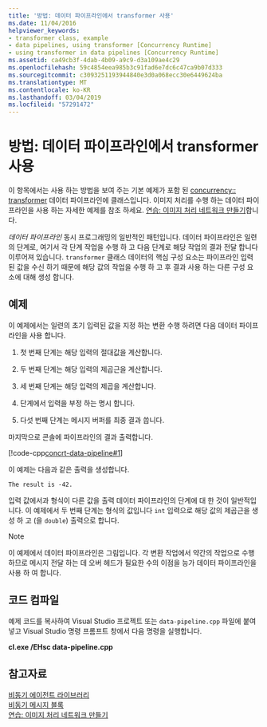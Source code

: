 ```yaml
---
title: '방법: 데이터 파이프라인에서 transformer 사용'
ms.date: 11/04/2016
helpviewer_keywords:
- transformer class, example
- data pipelines, using transformer [Concurrency Runtime]
- using transformer in data pipelines [Concurrency Runtime]
ms.assetid: ca49cb3f-4dab-4b09-a9c9-d3a109ae4c29
ms.openlocfilehash: 59c4854eea985b3c91fad6e7dc6c47ca9b07d333
ms.sourcegitcommit: c3093251193944840e3d0a068ecc30e6449624ba
ms.translationtype: MT
ms.contentlocale: ko-KR
ms.lasthandoff: 03/04/2019
ms.locfileid: "57291472"
---
```

# <a name="how-to-use-transformer-in-a-data-pipeline"></a>방법: 데이터 파이프라인에서 transformer 사용

이 항목에서는 사용 하는 방법을 보여 주는 기본 예제가 포함 된 [concurrency:: transformer](../../parallel/concrt/reference/transformer-class.md) 데이터 파이프라인에 클래스입니다. 이미지 처리를 수행 하는 데이터 파이프라인을 사용 하는 자세한 예제를 참조 하세요. [연습: 이미지 처리 네트워크 만들기](../../parallel/concrt/walkthrough-creating-an-image-processing-network.md)합니다.

*데이터 파이프라인* 동시 프로그래밍의 일반적인 패턴입니다. 데이터 파이프라인은 일련의 단계로, 여기서 각 단계 작업을 수행 하 고 다음 단계로 해당 작업의 결과 전달 합니다 이루어져 있습니다. `transformer` 클래스 데이터의 핵심 구성 요소는 파이프라인 입력된 값을 수신 하기 때문에 해당 값의 작업을 수행 하 고 후 결과 사용 하는 다른 구성 요소에 대해 생성 합니다.

## <a name="example"></a>예제

이 예제에서는 일련의 초기 입력된 값을 지정 하는 변환 수행 하려면 다음 데이터 파이프라인을 사용 합니다.

1. 첫 번째 단계는 해당 입력의 절대값을 계산합니다.

1. 두 번째 단계는 해당 입력의 제곱근을 계산합니다.

1. 세 번째 단계는 해당 입력의 제곱을 계산합니다.

1. 단계에서 입력을 부정 하는 명시 합니다.

1. 다섯 번째 단계는 메시지 버퍼를 최종 결과 씁니다.

마지막으로 콘솔에 파이프라인의 결과 출력합니다.

[!code-cpp[concrt-data-pipeline#1](../../parallel/concrt/codesnippet/cpp/how-to-use-transformer-in-a-data-pipeline_1.cpp)]

이 예제는 다음과 같은 출력을 생성합니다.

```Output
The result is -42.
```

입력 값에서과 형식이 다른 값을 출력 데이터 파이프라인의 단계에 대 한 것이 일반적입니다. 이 예제에서 두 번째 단계는 형식의 값입니다 `int` 입력으로 해당 값의 제곱근을 생성 하 고 (을 `double`) 출력으로 합니다.

> [!NOTE]
>  이 예제에서 데이터 파이프라인은 그림입니다. 각 변환 작업에서 약간의 작업으로 수행 하므로 메시지 전달 하는 데 오버 헤드가 필요한 수의 이점을 능가 데이터 파이프라인을 사용 하 여 합니다.

## <a name="compiling-the-code"></a>코드 컴파일

예제 코드를 복사하여 Visual Studio 프로젝트 또는 `data-pipeline.cpp` 파일에 붙여넣고 Visual Studio 명령 프롬프트 창에서 다음 명령을 실행합니다.

**cl.exe /EHsc data-pipeline.cpp**

## <a name="see-also"></a>참고자료

[비동기 에이전트 라이브러리](../../parallel/concrt/asynchronous-agents-library.md)<br/>
[비동기 메시지 블록](../../parallel/concrt/asynchronous-message-blocks.md)<br/>
[연습: 이미지 처리 네트워크 만들기](../../parallel/concrt/walkthrough-creating-an-image-processing-network.md)
